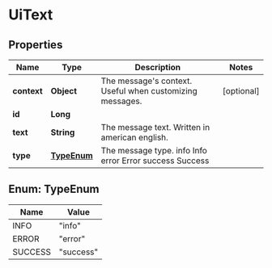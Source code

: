 

# UiText


## Properties

| Name | Type | Description | Notes |
|------------ | ------------- | ------------- | -------------|
|**context** | **Object** | The message&#39;s context. Useful when customizing messages. |  [optional] |
|**id** | **Long** |  |  |
|**text** | **String** | The message text. Written in american english. |  |
|**type** | [**TypeEnum**](#TypeEnum) | The message type. info Info error Error success Success |  |



## Enum: TypeEnum

| Name | Value |
|---- | -----|
| INFO | &quot;info&quot; |
| ERROR | &quot;error&quot; |
| SUCCESS | &quot;success&quot; |



